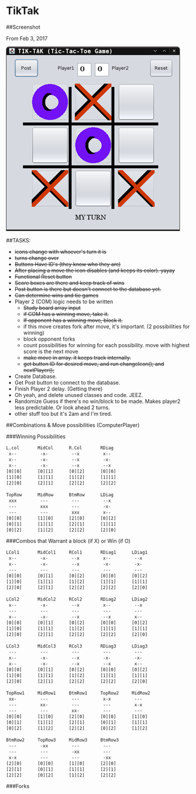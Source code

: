 # TikTak

##Screenshot 

From Feb 3, 2017

![alt tag](https://github.com/reprise5/TikTak/blob/master/screenshot-TikTak.png)

##TASKS:
* ~~icons change with whoever's turn it is~~
* ~~turns change over~~
* ~~Buttons Have ID's (they know who they are)~~
* ~~After placing a move the icon disables (and keeps its color). yayay~~
* ~~Functional Reset button~~
* ~~Score boxes are there and keep track of wins~~
* ~~Post button is there but doesn't connect to the database yet.~~
* ~~Can determine wins and tie games~~
* Player 2 (COM) logic needs to be written
  * ~~Study board array input~~
  * ~~if COM has a winning move, take it.~~
  * ~~If opponent has a winning move, block it.~~
  * if this move creates fork after move, it's important. (2 possibilities for winning)
  * block opponent forks
  * count possibilities for winning for each possibility. move with highest score is the next move
  * ~~make move in array.  it keeps track internally.~~
  * ~~get button ID for desired move, and run changeIcon(); and nextPlayer();~~
* Create Database.
* Get Post button to connect to the database.
* Finish Player 2 delay.  (Getting there)
* Oh yeah, and delete unused classes and code.  JEEZ.
* Randomize Guess if there's no win/block to be made.  Makes player2 less predictable.  Or look ahead 2 turns.
* other stuff too but it's 2am and I'm tired.


##Combinations & Move possibilities (ComputerPlayer)

###Winning Possibilities
```
L.col       MidCol      R.Col       RDiag
 x--  	     -x-  		 --x	 	 x--
 x--  	     -x-  	     --x 		 -x-
 x--  	     -x-  	     --x		 --x
[0][0]		[0][1]		[0][2]		[0][0]
[1][0]		[1][1]		[1][2]		[1][1]	
[2][0]		[2][1]		[2][2]		[2][2]	

TopRow      MidRow      BtmRow      LDiag
 xxx		 ---		 ---		 --x
 ---		 xxx	     ---	   	 -x-
 ---		 ---	     xxx	   	 x--
[0][0]		[1][0]		[2][0]		[0][2]
[0][1]		[1][1]		[2][1]		[1][1]
[0][2]		[1][2]		[2][2]		[2][0]
```
###Combos that Warrant a block (if X) or Win (if O)
```
LCol1       MidCol1     RCol1       RDiag1      LDiag1
 x--  		 -x-  		 --x		 x--		 --x
 x--  		 -x-  		 --x 		 -x-		 -x-
 ---  		 ---  		 ---		 ---		 ---
[0][0]		[0][1]		[0][2]		[0][0]		[0][2]
[1][0]		[1][1]		[1][2]		[1][1]		[1][1]
[2][0]		[2][1]		[2][2]		[2][2]		[2][0]

LCol2       MidCol2     RCol2       RDiag2      LDiag2
 x--  		 -x-  		 --x		 x--		 --x
 ---  		 ---  		 --- 		 ---		 ---
 x--  		 -x-  		 --x		 --x		 x--
[0][0]		[0][1]		[0][2]		[0][0]		[0][2]
[1][0]		[1][1]		[1][2]		[1][1]		[1][1]
[2][0]		[2][1]		[2][2]		[2][2]		[2][0]

LCol3       MidCol3     RCol3       RDiag3      LDiag3
 ---  		 ---  		 ---		 ---		 ---
 x--  		 -x-  		 --x 		 -x-		 -x-
 x--  		 -x-  		 --x		 --x		 x--
[0][0]		[0][1]		[0][2]		[0][0]		[0][2]
[1][0]		[1][1]		[1][2]		[1][1]		[1][1]
[2][0]		[2][1]		[2][2]		[2][2]		[2][0]

TopRow1     MidRow1     BtmRow1     TopRow2     MidRow2
 xx-		 ---		 ---		 x-x		 ---
 ---		 xx-		 ---		 ---		 x-x
 ---		 ---		 xx-		 ---		 ---
[0][0]		[1][0]		[2][0]		[0][0]		[1][0]
[0][1]		[1][1]		[2][1]		[0][1]		[1][1]
[0][2]		[1][2]		[2][2]		[0][2]		[1][2]

BtmRow2     TopRow3     MidRow3     BtmRow3
 ---		 -xx		 ---		 ---
 ---		 ---		 -xx		 ---
 x-x		 ---		 ---		 -xx
[2][0]		[0][0]		[1][0]		[2][0]
[2][1]		[0][1]		[1][1]		[2][1]
[2][2]		[0][2]		[1][2]		[2][2]
```
###Forks
```                ```
